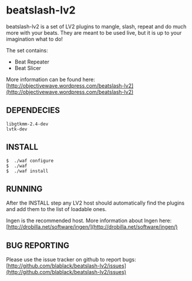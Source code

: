 beatslash-lv2
=============

beatslash-lv2 is a set of LV2 plugins to mangle, slash, repeat and do much more with your beats.
They are meant to be used live, but it is up to your imagination what to do!

The set contains:
- Beat Repeater
- Beat Slicer

More information can be found here:
[http://objectivewave.wordpress.com/beatslash-lv2](http://objectivewave.wordpress.com/beatslash-lv2)

DEPENDECIES
-----------

	libgtkmm-2.4-dev
	lvtk-dev

INSTALL
-------

	$  ./waf configure
	$  ./waf 
	$  ./waf install


RUNNING
-------

After the INSTALL step any LV2 host should automatically find the plugins and add them to the list of loadable ones.

Ingen is the recommended host.
More information about Ingen here: [http://drobilla.net/software/ingen/](http://drobilla.net/software/ingen/)


BUG REPORTING
-------------
Please use the issue tracker on github to report bugs:
[http://github.com/blablack/beatslash-lv2/issues](http://github.com/blablack/beatslash-lv2/issues)



